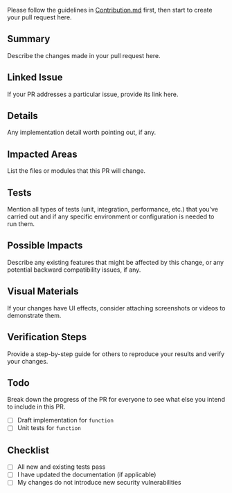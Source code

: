 Please follow the guidelines in [Contribution.md](https://github.com/social-tw/social-tw-website/blob/main/CONTRIBUTING.md) first, then start to create your pull request here.

## Summary

Describe the changes made in your pull request here.

## Linked Issue

If your PR addresses a particular issue, provide its link here.

## Details

Any implementation detail worth pointing out, if any.

## Impacted Areas

List the files or modules that this PR will change.

## Tests

Mention all types of tests (unit, integration, performance, etc.) that you've carried out and if any specific environment or configuration is needed to run them.

## Possible Impacts

Describe any existing features that might be affected by this change, or any potential backward compatibility issues, if any.

## Visual Materials

If your changes have UI effects, consider attaching screenshots or videos to demonstrate them.

## Verification Steps

Provide a step-by-step guide for others to reproduce your results and verify your changes.

## Todo

Break down the progress of the PR for everyone to see what else you intend to include in this PR.

-   [ ] Draft implementation for `function`
-   [ ] Unit tests for `function`

## Checklist

-   [ ] All new and existing tests pass
-   [ ] I have updated the documentation (if applicable)
-   [ ] My changes do not introduce new security vulnerabilities
